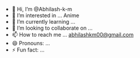 - 👋 Hi, I’m @Abhilash-k-m
- 👀 I’m interested in ... Anime
- 🌱 I’m currently learning ...
- 💞️ I’m looking to collaborate on ...
- 📫 How to reach me ... abhilashkm00@gmail.com
- 😄 Pronouns: ...
- ⚡ Fun fact: ...

<!---
Abhilash-k-m/Abhilash-k-m is a ✨ special ✨ repository because its `README.md` (this file) appears on your GitHub profile.
You can click the Preview link to take a look at your changes.
--->
